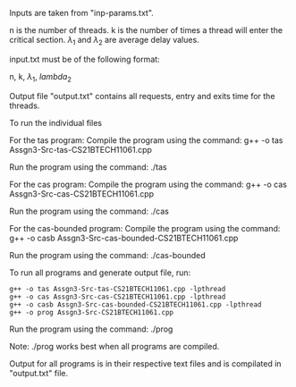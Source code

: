 Inputs are taken from "inp-params.txt".

n is the number of threads.
k is the number of times a thread will enter the critical section.
$\lambda_1$ and $\lambda_2$ are average delay values.


input.txt must be of the following format:

n, k, $\lambda_1$, $lambda_2$


Output file "output.txt" contains all requests, entry and exits time for the threads.


To run the individual files

For the tas program:
Compile the program using the command: g++ -o tas Assgn3-Src-tas-CS21BTECH11061.cpp

Run the program using the command: ./tas


For the cas program:
Compile the program using the command: g++ -o cas Assgn3-Src-cas-CS21BTECH11061.cpp

Run the program using the command: ./cas


For the cas-bounded program:
Compile the program using the command: g++ -o casb Assgn3-Src-cas-bounded-CS21BTECH11061.cpp

Run the program using the command: ./cas-bounded


To run all programs and generate output file, run:
```
g++ -o tas Assgn3-Src-tas-CS21BTECH11061.cpp -lpthread
g++ -o cas Assgn3-Src-cas-CS21BTECH11061.cpp -lpthread
g++ -o casb Assgn3-Src-cas-bounded-CS21BTECH11061.cpp -lpthread
g++ -o prog Assgn3-Src-CS21BTECH11061.cpp
```

Run the program using the command: ./prog

Note: ./prog works best when all programs are compiled.


Output for all programs is in their respective text files and is compilated in "output.txt" file.

